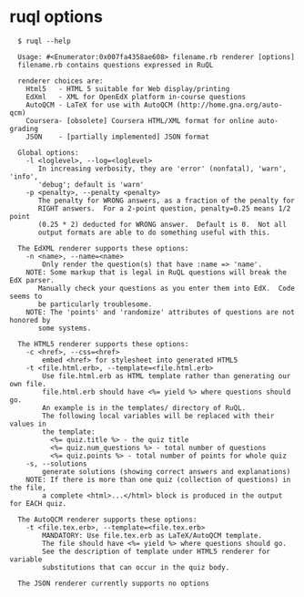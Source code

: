 ruql options
============

      $ ruql --help

      Usage: #<Enumerator:0x007fa4358ae608> filename.rb renderer [options]
      filename.rb contains questions expressed in RuQL

      renderer choices are:
        Html5   - HTML 5 suitable for Web display/printing
        EdXml   - XML for OpenEdX platform in-course questions
        AutoQCM - LaTeX for use with AutoQCM (http://home.gna.org/auto-qcm)
        Coursera- [obsolete] Coursera HTML/XML format for online auto-grading
        JSON    - [partially implemented] JSON format

      Global options:
        -l <loglevel>, --log=<loglevel>
           In increasing verbosity, they are 'error' (nonfatal), 'warn', 'info',
           'debug'; default is 'warn'
        -p <penalty>, --penalty <penalty>
           The penalty for WRONG answers, as a fraction of the penalty for
           RIGHT answers.  For a 2-point question, penalty=0.25 means 1/2 point
           (0.25 * 2) deducted for WRONG answer.  Default is 0.  Not all
           output formats are able to do something useful with this.

      The EdXML renderer supports these options:
        -n <name>, --name=<name>
            Only render the question(s) that have :name => 'name'.
        NOTE: Some markup that is legal in RuQL questions will break the EdX parser.
           Manually check your questions as you enter them into EdX.  Code seems to
           be particularly troublesome.
        NOTE: The 'points' and 'randomize' attributes of questions are not honored by
           some systems.

      The HTML5 renderer supports these options:
        -c <href>, --css=<href>
            embed <href> for stylesheet into generated HTML5
        -t <file.html.erb>, --template=<file.html.erb>
            Use file.html.erb as HTML template rather than generating our own file.
            file.html.erb should have <%= yield %> where questions should go.
            An example is in the templates/ directory of RuQL.
            The following local variables will be replaced with their values in
            the template: 
              <%= quiz.title %> - the quiz title
              <%= quiz.num_questions %> - total number of questions
              <%= quiz.points %> - total number of points for whole quiz
        -s, --solutions
            generate solutions (showing correct answers and explanations)
        NOTE: If there is more than one quiz (collection of questions) in the file,
            a complete <html>...</html> block is produced in the output for EACH quiz.

      The AutoQCM renderer supports these options:
        -t <file.tex.erb>, --template=<file.tex.erb>
            MANDATORY: Use file.tex.erb as LaTeX/AutoQCM template.
            The file should have <%= yield %> where questions should go.
            See the description of template under HTML5 renderer for variable
            substitutions that can occur in the quiz body.

      The JSON renderer currently supports no options


